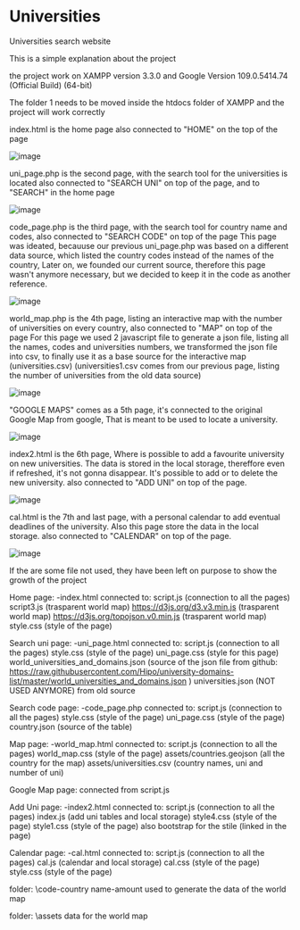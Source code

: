 # Universities
Universities search website

This is a simple explanation about the project

the project work on XAMPP version 3.3.0 and Google Version 109.0.5414.74 (Official Build) (64-bit)

The folder 1 needs to be moved inside the htdocs folder of XAMPP and the project will work correctly

index.html is the home page also connected to "HOME" on the top of the page


![image](https://user-images.githubusercontent.com/105315872/213169154-63a1c40e-2d38-4e1a-9eb4-f2d4cb6a9f15.png)


uni_page.php is the second page, with the search tool for the universities is located
also connected to "SEARCH UNI" on top of the page, and to "SEARCH" in the home page

![image](https://user-images.githubusercontent.com/105315872/213169237-c82aa933-3f80-4c25-abfc-a486a3d20f03.png)


code_page.php is the third page, with the search tool for country name and codes,
also connected to "SEARCH CODE" on top of the page
This page was ideated, becauuse our previous uni_page.php was based on a different data source, which listed the country codes instead of the names of the country,
Later on, we founded our current source, therefore this page wasn't anymore necessary, but we decided to keep it in the code as another reference.

![image](https://user-images.githubusercontent.com/105315872/213169275-d3af1d09-5c0a-49f0-aa51-6379e251f61b.png)


world_map.php is the 4th page, listing an interactive map with the number of universities on every country,
also connected to "MAP" on top of the page
For this page we used 2 javascript file to generate a json file, listing all the names, codes and universities numbers,
we transformed the json file into csv, to finally use it as a base source for the interactive map (universities.csv)
(universities1.csv comes from our previous page, listing the number of universities from the old data source)

![image](https://user-images.githubusercontent.com/105315872/213169306-253ea88d-bc20-41bc-8566-b835166a90a8.png)


"GOOGLE MAPS" comes as a 5th page, it's connected to the original Google Map from google,
That is meant to be used to locate a university.

![image](https://user-images.githubusercontent.com/105315872/213169346-4f7cc584-2675-44c2-adcc-c57ac758e501.png)


index2.html is the 6th page, Where is possible to add a favourite university on new universities.
The data is stored in the local storage, thereffore even if refreshed, it's not gonna disappear.
It's possible to add or to delete the new university.
also connected to "ADD UNI" on top of the page.

![image](https://user-images.githubusercontent.com/105315872/213169825-e867e81f-97fb-4fc8-8f36-cff7e3c8373d.png)


cal.html is the 7th and last page, with a personal calendar to add eventual deadlines of the university.
Also this page store the data in the local storage.
also connected to "CALENDAR" on top of the page.

![image](https://user-images.githubusercontent.com/105315872/213169856-f4a10849-145c-484a-8482-9cc791ccb482.png)



If the are some file not used, they have been left on purpose to show the growth of the project


Home page:
-index.html
    connected to:
            script.js                         (connection to all the pages)
            script3.js                          (trasparent world map)
            https://d3js.org/d3.v3.min.js       (trasparent world map)
            https://d3js.org/topojson.v0.min.js (trasparent world map)
            style.css                           (style of the page)


Search uni page:
-uni_page.html
    connected to:
            script.js                               (connection to all the pages)
            style.css                               (style of the page)
            uni_page.css                            (style for this page)
            world_universities_and_domains.json     (source of the json file from github: https://raw.githubusercontent.com/Hipo/university-domains-list/master/world_universities_and_domains.json )
            universities.json                       (NOT USED ANYMORE) from old source

Search code page:
-code_page.php
    connected to:
            script.js                         (connection to all the pages)
            style.css                           (style of the page)
            uni_page.css                        (style of the page)
            country.json                        (source of the table)

Map page:
-world_map.html
    connected to:
            script.js                               (connection to all the pages)
            world_map.css                           (style of the page)
            assets/countries.geojson                (all the country for the map)
            assets/universities.csv                 (country names, uni and number of uni)

Google Map page:
connected from script.js


Add Uni page:
-index2.html
    connected to:
            script.js                         (connection to all the pages)
            index.js                         (add uni tables and local storage)
            style4.css                         (style of the page)
            style1.css                         (style of the page)
            also bootstrap for the stile (linked in the page)

Calendar page:
-cal.html
    connected to:
            script.js                         (connection to all the pages)
            cal.js                         (calendar and local storage)
            cal.css                         (style of the page)
            style.css                         (style of the page)


folder:
\code-country name-amount
used to generate the data of the world map

folder:
\assets
data for the world map


